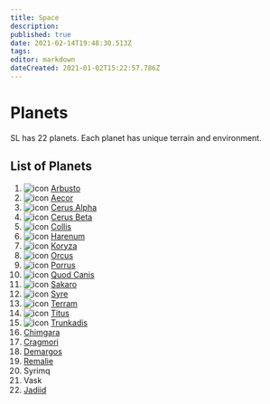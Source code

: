 ```yaml
---
title: Space
description: 
published: true
date: 2021-02-14T19:48:30.513Z
tags: 
editor: markdown
dateCreated: 2021-01-02T15:22:57.786Z
---
```


# Planets
SL has 22 planets. Each planet has unique terrain and environment.

## List of Planets
1. ![icon](https://starlegacy.net/img/planeticons/arbusto.png) [Arbusto](/wiki/planets/arbusto)
2. ![icon](https://starlegacy.net/img/planeticons/aecor.png) [Aecor](/wiki/planets/aecor)
3. ![icon](https://starlegacy.net/img/planeticons/cerusalpha.png) [Cerus Alpha](/wiki/planets/cerusalpha)
4. ![icon](https://starlegacy.net/img/planeticons/cerusbeta.png) [Cerus Beta](/wiki/planets/cerusbeta)
5. ![icon](https://starlegacy.net/img/planeticons/collis.png) [Collis](/wiki/planets/collis)
6. ![icon](https://starlegacy.net/img/planeticons/harenum.png) [Harenum](/wiki/planets/harenum)
7. ![icon](https://starlegacy.net/img/planeticons/koryza.png) [Koryza](/wiki/planets/koryza)
8. ![icon](https://starlegacy.net/img/planeticons/orcus.png) [Orcus](/wiki/planets/orcus)
9. ![icon](https://starlegacy.net/img/planeticons/porrus.png) [Porrus](/wiki/planets/porrus)
10. ![icon](https://starlegacy.net/img/planeticons/quodcanis.png) [Quod Canis](/wiki/planets/quodcanis)
11. ![icon](https://starlegacy.net/img/planeticons/sakaro.png) [Sakaro](/wiki/planets/sakaro)
12. ![icon](https://starlegacy.net/img/planeticons/syre.png) [Syre](/wiki/planets/syre)
13. ![icon](https://starlegacy.net/img/planeticons/terram.png) [Terram](/wiki/planets/terram)
14. ![icon](https://starlegacy.net/img/planeticons/titus.png) [Titus](/wiki/planets/titus)
15. ![icon](https://starlegacy.net/img/planeticons/trunkadis.png) [Trunkadis](/wiki/planets/trunkadis)
16. [Chimgara](/planets/chimgara)
17. [Cragmori](/planets/cragmori)
18. [Demargos](/planets/demargos)
19. [Remalie](/planets/remalie)
20. Syrimq
21. Vask
22. [Jadiid](/planets/jadiid)